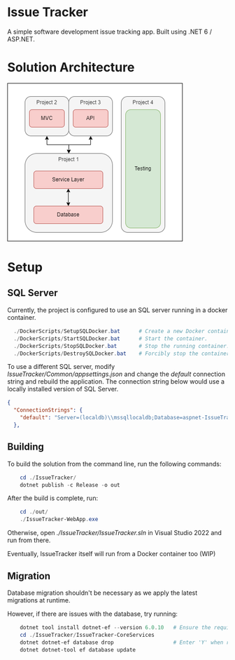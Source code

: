 # Issue Tracker
A simple software development issue tracking app. Built using .NET 6 / ASP.NET.

# Solution Architecture
![Image](.github\readme\arch.png)

# Setup 
## SQL Server 
Currently, the project is configured to use an SQL server running in a docker container. 

```powershell
  ./DockerScripts/SetupSQLDocker.bat      # Create a new Docker container with an SQL Server on port 1433.
  ./DockerScripts/StartSQLDocker.bat      # Start the container.
  ./DockerScripts/StopSQLDocker.bat       # Stop the running container.
  ./DockerScripts/DestroySQLDocker.bat    # Forcibly stop the container and delete it.
```

To use a different SQL server, modify *IssueTracker/Common/appsettings.json*
and change the *default* connection string and rebuild the application. The connection string below would use a locally installed version of SQL Server.

```json
{
  "ConnectionStrings": {
    "default": "Server=(localdb)\\mssqllocaldb;Database=aspnet-IssueTracker;Trusted_Connection=True;MultipleActiveResultSets=true"
  },
```

## Building
To build the solution from the command line, run the following commands:
```powershell
    cd ./IssueTracker/
    dotnet publish -c Release -o out
```
After the build is complete, run: 
```powershell
    cd ./out/
    ./IssueTracker-WebApp.exe
```
Otherwise, open *./IssueTracker/IssueTracker.sln* in Visual Studio 2022 and run from there.

Eventually, IssueTracker itself will run from a Docker container too (WIP)

## Migration
Database migration shouldn't be necessary as we apply the latest migrations at runtime.

However, if there are issues with the database, try running:
```powershell 
    dotnet tool install dotnet-ef --version 6.0.10   # Ensure the required version of the EF tool is installed locally
    cd ./IssueTracker/IssueTracker-CoreServices
    dotnet dotnet-ef database drop                   # Enter 'Y' when required
    dotnet dotnet-tool ef database update 
```